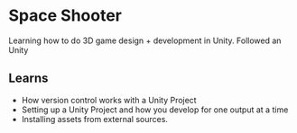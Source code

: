 # Space Shooter

Learning how to do 3D game design + development in Unity. Followed an Unity

## Learns
- How version control works with a Unity Project
- Setting up a Unity Project and how you develop for one output at a time
- Installing assets from external sources.
